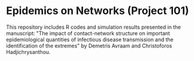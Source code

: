 # Epidemics on Networks (Project 101)
This repository includes R codes and simulation results presented in the manuscript: "The impact of contact-network structure on important epidemiological quantities of infectious disease transmission and the identification of the extremes" by Demetris Avraam and Christoforos Hadjichrysanthou.
